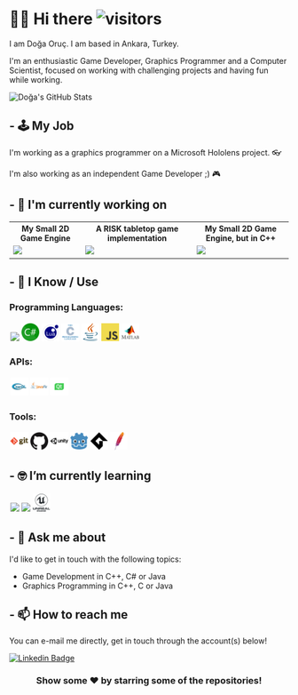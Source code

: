 <!--
**aeris170/aeris170** is a ✨ _special_ ✨ repository because its `README.md` (this file) appears on your GitHub profile.



Here are some ideas to get you started:

- 🔭 I’m currently working on ...
- 🌱 I’m currently learning ...
- 👯 I’m looking to collaborate on ...
- 🤔 I’m looking for help with ...
- 💬 Ask me about ...
- 📫 How to reach me: ...
- 😄 Pronouns: ...
- ⚡ Fun fact: ...
-->

# 🙋‍♂️ Hi there ![visitors](https://img.shields.io/badge/dynamic/json?color=informational&label=visitor&query=value&url=https%3A%2F%2Fapi.countapi.xyz%2Fhit%2Faeris170.aeris170%2Freadme)

I am Doğa Oruç. I am based in Ankara, Turkey.

I'm an enthusiastic Game Developer, Graphics Programmer and a Computer Scientist, focused on working with challenging projects and having fun while working.

![Doğa's GitHub Stats](https://github-readme-stats.vercel.app/api?username=aeris170&show_icons=true)

## - 🕹️ My Job

I'm working as a graphics programmer on a Microsoft Hololens project. 👓

I'm also working as an independent Game Developer ;) 🎮

## - 🔭 I'm currently working on

<table style="width:100%; table-layout:fixed">
  <tr>
    <th>My Small 2D Game Engine</th>
    <th>A RISK tabletop game implementation</th>
    <th>My Small 2D Game Engine, but in C++</th>
  </tr>
  <tr>
    <td>
		<a href="https://github.com/aeris170/DoaEngine">
			<img src="https://i.hizliresim.com/kcX3Xz.png" />
		</a>
	</td>
    <td>
		<a href="https://github.com/aeris170/RISK-Digital-Cut">
			<img src="https://repository-images.githubusercontent.com/169880359/d106c280-9780-11e9-983c-0b51e49af958" />
		</a>
	</td>
    <td>
		<a href="https://github.com/chroma-works/NeoDoa">
			<img src="https://user-images.githubusercontent.com/25724155/72576385-9ca35100-38e0-11ea-9f10-5de3852e6df3.png" />
		</a>
	</td>
  </tr>
</table>

## - 🧠 I Know / Use
### Programming Languages:

<img src="https://img.shields.io/badge/-C++-black?style=for-the-badge&logo=c%2B%2B" style="margin:2px" /><img src="https://github.com/github/explore/blob/master/topics/csharp/csharp.png?raw=true" height="32" style="margin:2px" /><img src="https://github.com/github/explore/blob/master/topics/lua/lua.png?raw=true" height="32" style="margin:2px" /><img src="https://github.com/github/explore/blob/master/topics/c/c.png?raw=true" height="32" style="margin:2px" /><img src="https://github.com/github/explore/blob/master/topics/java/java.png?raw=true" height="32" style="margin:2px" /><img src="https://github.com/github/explore/blob/master/topics/javascript/javascript.png?raw=true" height="32" style="margin:2px" /><img src="https://github.com/github/explore/blob/master/topics/matlab/matlab.png?raw=true" height="32" style="margin:2px" />

### APIs:

<img src="https://github.com/github/explore/blob/master/topics/opengl/opengl.png?raw=true" height="32" style="margin:2px" /><img src="https://github.com/github/explore/blob/master/topics/javafx/javafx.png?raw=true" height="32" style="margin:2px" /><img src="https://github.com/github/explore/blob/master/topics/qt/qt.png?raw=true" height="32" style="margin:2px" />

### Tools:

<img src="https://github.com/github/explore/blob/master/topics/git/git.png?raw=true" height="32" style="margin:2px" /><img src="https://github.com/github/explore/blob/master/topics/github/github.png?raw=true" height="32" style="margin:2px" /><img src="https://github.com/github/explore/blob/master/topics/unity/unity.png?raw=true" height="32" style="margin:2px" /><img src="https://github.com/github/explore/blob/master/topics/godot/godot.png?raw=true" height="32" style="margin:2px" /><img src="https://github.com/github/explore/blob/master/topics/gamemaker/gamemaker.png?raw=true" height="32" style="margin:2px" /><img src="https://github.com/github/explore/blob/master/topics/maven/maven.png?raw=true" height="32" style="margin:2px" />

## - 🤓 I’m currently learning

<img src="https://upload.wikimedia.org/wikipedia/en/0/01/Directx9.png" height="32" style="margin:2px" /><img src="https://pbs.twimg.com/profile_images/1138532045364367371/DkXgxFjE.png" height="32" style="margin:2px" /><img src="https://github.com/github/explore/blob/master/topics/unreal-engine/unreal-engine.png?raw=true" height="32" style="margin:2px" />

## - 💬 Ask me about

I'd like to get in touch with the following topics:

- Game Development in C++, C# or Java
- Graphics Programming in C++, C or Java

## - 📫 How to reach me

You can e-mail me directly, get in touch through the account(s) below!

[![Linkedin Badge](https://img.shields.io/badge/dogaoruc-follow%20on%20linkedin-blue?style=for-the-badge&logo=linkedin)](https://www.linkedin.com/in/do%C4%9Fa-oru%C3%A7-973b08155/)


<div align="center">

### Show some ❤️ by starring some of the repositories!

</div>
